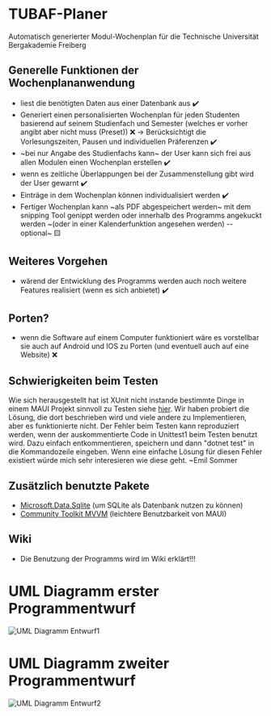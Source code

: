 # TUBAF-Planer
Automatisch generierter Modul-Wochenplan für die Technische Universität Bergakademie Freiberg
## Generelle Funktionen der Wochenplananwendung
- liest die benötigten Daten aus einer Datenbank aus ✔️
- Generiert einen personalisierten Wochenplan für jeden Studenten basierend auf seinem Studienfach und Semester (welches er vorher angibt aber nicht muss (Preset)) ❌
-> Berücksichtigt die Vorlesungszeiten, Pausen und individuellen Präferenzen ✔️
- ~bei nur Angabe des Studienfachs kann~ der User kann sich frei aus allen Modulen einen Wochenplan erstellen ✔️
- wenn es zeitliche Überlappungen bei der Zusammenstellung gibt wird der User gewarnt ✔️
- Einträge in dem Wochenplan können individualisiert werden ✔️
- Fertiger Wochenplan kann ~als PDF abgespeichert werden~ mit dem snipping Tool genippt werden oder innerhalb des Programms angekuckt werden ~(oder in einer Kalenderfunktion angesehen werden) --optional~ 🟨
## Weiteres Vorgehen
- wärend der Entwicklung des Programms werden auch noch weitere Features realisiert (wenn es sich anbietet) ✔️
## Porten?
- wenn die Software auf einem Computer funktioniert wäre es vorstellbar sie auch auf Android und IOS zu Porten (und eventuell auch auf eine Website) ❌

## Schwierigkeiten beim Testen
   Wie sich herausgestellt hat ist XUnit nicht instande bestimmte Dinge in einem MAUI Projekt sinnvoll zu Testen siehe [hier](https://learn.microsoft.com/en-us/answers/questions/1190946/cant-use-microsoft-maui-storage-preferences-in-uni).
   Wir haben probiert die Lösung, die dort beschrieben wird und viele andere zu Implementieren, aber es funktionierte nicht. Der Fehler beim Testen kann reproduziert werden, wenn der auskommentierte Code in Unittest1 beim Testen benutzt wird. 
   Dazu einfach entkommentieren, speichern und dann "dotnet test" in die Kommandozeile eingeben. Wenn eine einfache Lösung für diesen Fehler existiert würde mich sehr interesieren wie diese geht.   ~Emil Sommer

## Zusätzlich benutzte Pakete
- [Microsoft.Data.Sqlite](https://www.nuget.org/packages/Microsoft.Data.Sqlite) (um SQLite als Datenbank nutzen zu können)
- [Community Toolkit MVVM](https://www.nuget.org/packages/CommunityToolkit.Mvvm) (leichtere Benutzbarkeit von MAUI)

## Wiki
- Die Benutzung der Programms wird im Wiki erklärt!!!

# UML Diagramm erster Programmentwurf
![UML Diagramm Entwurf1](http://www.plantuml.com/plantuml/png/fP11IyGm48Nl-HMX9nLwy2eYknGyxUAglo0c8orE4ibC5iJrlnir8McHNhQtcNvvxytR4Al0qQBGg8Zay-Dk3pnwG-9JoFHfxuX3rEp3nQNu4fdRUnCHCZEiCRk9E7DRO_vsYVgPdy3w8vHLGRQ8XrUSzCY3Zu60Miq3AlSI9pGGYla8-ktX207LUnPPzwbYzn5n5lASZBBg3f7Ostb50HHdSr5BbbTzdtkIDp8c8P6dpYhtqVt-xwwxfil4QUzOJOv4ixqzzSjx_bTQGbKY4Ms_9L1zi4QrDyl-T9SJp_VbskmjDk1CjFWD)
# UML Diagramm zweiter Programmentwurf
![UML Diagramm Entwurf2](http://www.plantuml.com/plantuml/png/fPJVQzim4CVV_LU8x2NPrj2tGWYXIuB7e6NTch37SBKljPXa6TrfOup-xvEbiVZ7t9hK3p7exZxVK-vxlYO6oquhiTklFwI7EmKbsiD60T5XA-7HWZxignmOyoGfGIDLa64hM_nEX7-okaQarfICPHuEu_DkAwbIyEi-Ap1t2gUpK-YJJxR7cdWqLkm9xT_eKn9U9yLRusirSc5oQi2ZwlsNczjUA0XyHDu2WszBr-y78A-_43UIU1cGgvWV9TlK4Ey2Asigj2oHp57N2JGCI9rI8GThlV-qrauOtTZ64HiTih1BtLW4ncR6TFR25V7p3xGAgagMZprSWTdtHdmQswLMfxxl1sFKiCns_SrA3lZ-UDPtm4MhoVZxr3FS3ecfPRTzAJcUBfTYkdl_9aslhYulPo4WV2I8hbPDEtvrPIY9ab6ewUVvFmzVN8XMeEd1UMi82p7HKChAAM0aaGF3v1neVnwUdDKp867YAPq5xbZHKnrXrw6U_7ndNkFjCoADDLpK-6HqFtrkNpiPEOiHhC5_S7pbAwzqsWW_2kdbBMHCugVamc_BPFHTNwCnBEARRspS_BHbqJTv-5exVoeuhjY09y_W9DU-pccL_040)
